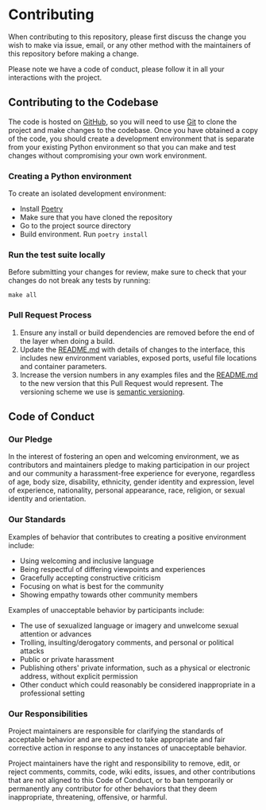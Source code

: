 # Contributing

When contributing to this repository, please first discuss the change you wish to make via issue,
email, or any other method with the maintainers of this repository before making a change.

Please note we have a code of conduct, please follow it in all your interactions with the project.

## Contributing to the Codebase

The code is hosted on [GitHub](https://github.com/FerrariDG/aws-s3-tools),
so you will need to use [Git](http://git-scm.com/) to clone the project and make
changes to the codebase. Once you have obtained a copy of the code, you should
create a development environment that is separate from your existing Python
environment so that you can make and test changes without compromising your
own work environment.


### Creating a Python environment

To create an isolated development environment:

* Install [Poetry](https://python-poetry.org/)
* Make sure that you have cloned the repository
* Go to the project source directory
* Build environment. Run `poetry install`


### Run the test suite locally

Before submitting your changes for review, make sure to check that your changes
do not break any tests by running:

```
make all
```

### Pull Request Process

1. Ensure any install or build dependencies are removed before the end of the layer when doing a
   build.
2. Update the [README.md](README) with details of changes to the interface, this includes new environment
   variables, exposed ports, useful file locations and container parameters.
3. Increase the version numbers in any examples files and the [README.md](README) to the new version that this
   Pull Request would represent. The versioning scheme we use is [semantic versioning](http://semver.org/).


## Code of Conduct

### Our Pledge

In the interest of fostering an open and welcoming environment, we as
contributors and maintainers pledge to making participation in our project and
our community a harassment-free experience for everyone, regardless of age, body
size, disability, ethnicity, gender identity and expression, level of experience,
nationality, personal appearance, race, religion, or sexual identity and
orientation.

### Our Standards

Examples of behavior that contributes to creating a positive environment
include:

* Using welcoming and inclusive language
* Being respectful of differing viewpoints and experiences
* Gracefully accepting constructive criticism
* Focusing on what is best for the community
* Showing empathy towards other community members

Examples of unacceptable behavior by participants include:

* The use of sexualized language or imagery and unwelcome sexual attention or
advances
* Trolling, insulting/derogatory comments, and personal or political attacks
* Public or private harassment
* Publishing others' private information, such as a physical or electronic
  address, without explicit permission
* Other conduct which could reasonably be considered inappropriate in a
  professional setting

### Our Responsibilities

Project maintainers are responsible for clarifying the standards of acceptable
behavior and are expected to take appropriate and fair corrective action in
response to any instances of unacceptable behavior.

Project maintainers have the right and responsibility to remove, edit, or
reject comments, commits, code, wiki edits, issues, and other contributions
that are not aligned to this Code of Conduct, or to ban temporarily or
permanently any contributor for other behaviors that they deem inappropriate,
threatening, offensive, or harmful.

